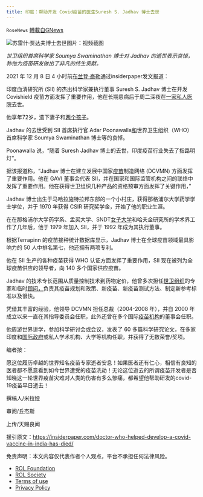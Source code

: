 ```yaml
---
title: 印度：帮助开发 Covid疫苗的医生Suresh S. Jadhav 博士去世
---
```

`RoseNews` [轉載自GNews](https://gnews.org/zh-hans/1734549/)

![苏雷什·贾达夫博士去世](https://insiderpaper.com/wp-content/uploads/2021/12/6-1-990x527.jpg)图片：视频截图

*世卫组织首席科学家 Soumya Swaminathan 博士对 Jadhav 的逝世表示哀悼，称他为疫苗研发做出了非凡的终生贡献。*

2021 年 12 月 8 日 4 小时前[布兰登·泰勒](https://insiderpaper.com/author/brendan-taylor/)通过insiderpaper发文报道：

印度血清研究所 (SII) 的杰出科学家兼执行董事 Suresh S. Jadhav 博士在开发Covishield 疫苗方面发挥了重要作用，他在长期患病后于周二深夜在[一家私人医院](https://insiderpaper.com/north-carolina-hospital-system-fires-over-175-employees-over-vaccine-mandate/)去世。

他享年72岁，遗下妻子和[两个孩子](https://insiderpaper.com/elon-musk-civilization-is-going-to-crumble-people-more-children/)。

Jadhav 的去世受到 SII 首席执行官 Adar Poonawalla[和](https://insiderpaper.com/federal-court-blocks-bidens-vaccine-mandate-for-health-care-workers/)世界卫生组织（WHO）首席科学家 Soumya Swaminathan 博士等的哀悼。

Poonawalla 说，“随着 Suresh Jadhav 博士的去世，印度疫苗行业失去了指路明灯”。

据该报道称，“Jadhav 博士在建立发展中国家[疫苗](https://insiderpaper.com/omicron-list-of-countries-where-new-covid-variant-is-detected/)制造网络 (DCVMN) 方面发挥了重要作用。他在 GAVI 董事会代表 SII，并在国家和国际监管机构之间的联络中发挥了重要作用。他在获得世卫组织几种产品的资格预审方面发挥了关键作用，”

Jadhav 博士出生于马哈拉施特拉邦东部的一个小村庄，获得那格浦尔大学药学学士学位，并于 1970 年获得 CSIR 研究奖学金，开始了他的职业生涯。

在在那格浦尔大学药学系、孟买大学、SNDT[女子大学](https://insiderpaper.com/unvaccinated-students-bath-university-wear-colored-wristbands/)和哈夫金研究所的学术界工作了几年后，他于 1979 年加入 SII，并于 1992 年成为其执行董事。

根据Terrapinn 的疫苗接种统计数据库显示，Jadhav 博士在全球疫苗领域最具影响力的 50 人中排名第七，他还拥有两项专利。

他在 SII 生产的各种疫苗获得 WHO 认证方面发挥了重要作用，SII 现在被列为全球疫苗供应的领导者，向 140 多个国家供应疫苗。

Jadhav 的技术专长范围从质量控制技术到药物定价，他曾多次担任[世卫组织](https://insiderpaper.com/who-calls-nations-to-lift-naive-omicron-travel-ban-on-south-africa/)的专家和临时[顾问，](https://insiderpaper.com/who-calls-nations-to-lift-naive-omicron-travel-ban-on-south-africa/)负责其疫苗规划和政策、新疫苗、新疫苗测试方法、制定新参考标准以及很快。

凭借其丰富的经验，他领导 DCVMN 担任总裁（2004-2008 年），并自 2000 年成立以来一直在其指导委员会任职，此外还曾在多个国际[疫苗机构](https://insiderpaper.com/judge-blocks-bidens-nationwide-vaccine-mandate-for-federal-contractors/)的董事会任职。

他周游世界讲学，参加科学研讨会或会议，发表了 60 多篇科学研究论文，在多家印度和[国际政府](https://insiderpaper.com/australia-to-reopen-international-border-in-nov/)或私人学术机构、大学等机构任职，并获得了无数荣誉/奖项。

编者按：

愿这位履历卓越的世界知名疫苗专家逝者安息！如果医者还有仁心，相信有良知的医者都不愿意看到如今世界遭受的疫苗洗劫！无论这位逝去的所谓疫苗开发者是否知晓这一轮世界疫苗灾难对人类的伤害有多么惨痛，都希望他帮助研发的covid-19疫苗早日逝去！

撰稿人/米拉娅

审阅/丘杰斯

上传/天赐良闻

援引原文：https://insiderpaper.com/doctor-who-helped-develop-a-covid-vaccine-in-india-has-died/



 

免责声明：本文内容仅代表作者个人观点，平台不承担任何法律风险。

- [ROL Foundation](https://rolfoundation.org/)
- [ROL Society](https://rolsociety.org/)
- [Terms of use](https://gnews.org/terms-of-use-3/)
- [Privacy Policy](https://gnews.org/privacy-policy/)

